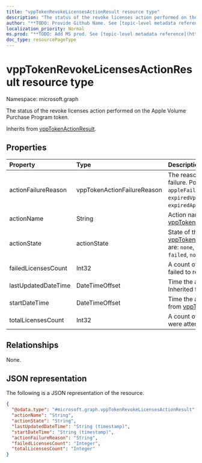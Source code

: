 ```yaml
---
title: "vppTokenRevokeLicensesActionResult resource type"
description: "The status of the revoke licenses action performed on the Apple Volume Purchase Program token."
author: "**TODO: Provide Github Name. See [topic-level metadata reference](https://msgo.azurewebsites.net/add/document/guidelines/metadata.html#topic-level-metadata)**"
localization_priority: Normal
ms.prod: "**TODO: Add MS prod. See [topic-level metadata reference](https://msgo.azurewebsites.net/add/document/guidelines/metadata.html#topic-level-metadata)**"
doc_type: resourcePageType
---
```


# vppTokenRevokeLicensesActionResult resource type

Namespace: microsoft.graph



The status of the revoke licenses action performed on the Apple Volume Purchase Program token.


Inherits from [vppTokenActionResult](../resources/vpptokenactionresult.md).

## Properties
|Property|Type|Description|
|:---|:---|:---|
|actionFailureReason|vppTokenActionFailureReason|The reason for the revoke licenses action failure. Possible values are: `none`, `appleFailure`, `internalError`, `expiredVppToken`, `expiredApplePushNotificationCertificate`.|
|actionName|String|Action name Inherited from [vppTokenActionResult](../resources/vpptokenactionresult.md)|
|actionState|actionState|State of the action Inherited from [vppTokenActionResult](../resources/vpptokenactionresult.md). Possible values are: `none`, `pending`, `canceled`, `active`, `done`, `failed`, `notSupported`.|
|failedLicensesCount|Int32|A count of the number of licenses that failed to revoke.|
|lastUpdatedDateTime|DateTimeOffset|Time the action state was last updated Inherited from [vppTokenActionResult](../resources/vpptokenactionresult.md)|
|startDateTime|DateTimeOffset|Time the action was initiated Inherited from [vppTokenActionResult](../resources/vpptokenactionresult.md)|
|totalLicensesCount|Int32|A count of the number of licenses that were attempted to revoke.|

## Relationships
None.

## JSON representation
The following is a JSON representation of the resource.
<!-- {
  "blockType": "resource",
  "@odata.type": "microsoft.graph.vppTokenRevokeLicensesActionResult"
}
-->
``` json
{
  "@odata.type": "#microsoft.graph.vppTokenRevokeLicensesActionResult",
  "actionName": "String",
  "actionState": "String",
  "lastUpdatedDateTime": "String (timestamp)",
  "startDateTime": "String (timestamp)",
  "actionFailureReason": "String",
  "failedLicensesCount": "Integer",
  "totalLicensesCount": "Integer"
}
```

